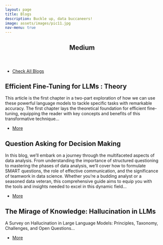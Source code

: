 ```yaml
---
layout: page
title: Blogs
description: Buckle up, data buccaneers!
image: assets/images/pic11.jpg
nav-menu: true
---
```


<!-- Main -->
<div id="main" class="alt">

<!-- One -->
<section id="one">
	<div class="inner">
		<header class="major">
			<h1>Medium</h1>
		</header>
        <ul class="actions">
					<li><a href="https://medium.com/@caotouchan" class="button">Check All Blogs</a></li>
				</ul>




<!-- Content -->

<h2 id="content">Efficient Fine-Tuning for LLMs : Theory</h2>
<p>This article is the first chapter in a two-part exploration of how we can use these powerful language models to tackle specific tasks with remarkable accuracy. The first chapter lays the theoretical foundation for efficient fine-tuning, equipping the reader with key concepts and benefits of this transformative technique...</p>
<ul class="actions">
    <li><a href="https://medium.com/@caotouchan/efficient-fine-tuning-for-llms-i-d4b12b9e3615" class="button">More</a></li>
</ul>

<h2 id="content">Question Asking for Decision Making</h2>
<p>In this blog, we’ll embark on a journey through the multifaceted aspects of data analysis. From understanding the importance of structured questioning to mastering the phases of data analysis, we’ll cover how to formulate SMART questions, the role of effective communication, and the significance of teamwork in data science. Whether you’re a budding analyst or a seasoned data veteran, this comprehensive guide aims to equip you with the tools and insights needed to excel in this dynamic field...</p>
<ul class="actions">
    <li><a href="https://medium.com/@caotouchan/question-asking-for-decision-making-23f93afd1a94" class="button">More</a></li>
</ul>

<h2 id="content">The Mirage of Knowledge: Hallucination in LLMs</h2>
<p>A Survey on Hallucination in Large Language Models: Principles, Taxonomy, Challenges, and Open Questions...</p>
<ul class="actions">
    <li><a href="https://medium.com/@caotouchan/the-mirage-of-knowledge-hallucination-in-llms-2b5b79bda467" class="button">More</a></li>
</ul>




